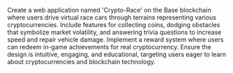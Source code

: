 Create a web application named 'Crypto-Race' on the Base blockchain where users drive virtual race cars through terrains representing various cryptocurrencies. Include features for collecting coins, dodging obstacles that symbolize market volatility, and answering trivia questions to increase speed and repair vehicle damage. Implement a reward system where users can redeem in-game achievements for real cryptocurrency. Ensure the design is intuitive, engaging, and educational, targeting users eager to learn about cryptocurrencies and blockchain technology.